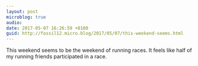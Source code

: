 ```yaml
---
layout: post
microblog: true
audio: 
date: 2017-05-07 16:26:59 +0100
guid: http://fossil12.micro.blog/2017/05/07/this-weekend-seems.html
---
```

This weekend seems to be the weekend of running races. It feels like half of my running friends participated in a race.
